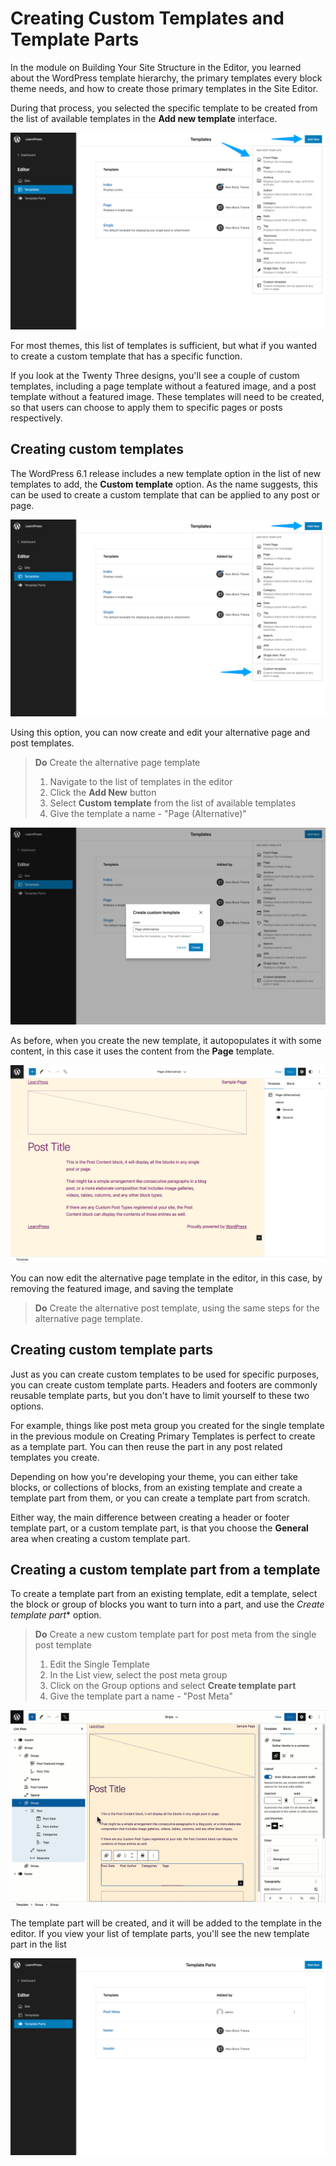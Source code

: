 # Creating Custom Templates and Template Parts

In the module on Building Your Site Structure in the Editor, you learned about the WordPress template hierarchy, the primary templates every block theme needs, and how to create those primary templates in the Site Editor.

During that process, you selected the specific template to be created from the list of available templates in the **Add new template** interface.

![Adding a new template](/images/module-04/lesson-01/add-new-template.png)

For most themes, this list of templates is sufficient, but what if you wanted to create a custom template that has a specific function. 

If you look at the Twenty Three designs, you'll see a couple of custom templates, including a page template without a featured image, and a post template without a featured image. These templates will need to be created, so that users can choose to apply them to specific pages or posts respectively. 

## Creating custom templates

The WordPress 6.1 release includes a new template option in the list of new templates to add, the **Custom template** option. As the name suggests, this can be used to create a custom template that can be applied to any post or page.

![Adding a new template](/images/module-04/lesson-01/add-new-custom-template.png)

Using this option, you can now create and edit your alternative page and post templates.

> **Do** Create the alternative page template
> 1. Navigate to the list of templates in the editor
> 2. Click the **Add New** button
> 3. Select **Custom template** from the list of available templates
> 4. Give the template a name - "Page (Alternative)"

![Adding a new template](/images/module-04/lesson-01/add-new-custom-page-template.png)

As before, when you create the new template, it autopopulates it with some content, in this case it uses the content from the **Page** template.

![Adding a new template](/images/module-04/lesson-01/added-new-custom-page-template.png)

You can now edit the alternative page template in the editor, in this case, by removing the featured image, and saving the template

> **Do** Create the alternative post template, using the same steps for the alternative page template.

## Creating custom template parts

Just as you can create custom templates to be used for specific purposes, you can create custom template parts. Headers and footers are commonly reusable template parts, but you don't have to limit yourself to these two options.

For example, things like post meta group you created for the single template in the previous module on Creating Primary Templates is perfect to create as a template part. You can then reuse the part in any post related templates you create.

Depending on how you're developing your theme, you can either take blocks, or collections of blocks, from an existing template and create a template part from them, or you can create a template part from scratch.

Either way, the main difference between creating a header or footer template part, or a custom template part, is that you choose the **General** area when creating a custom template part.

## Creating a custom template part from a template

To create a template part from an existing template, edit a template, select the block or group of blocks you want to turn into a part, and use the *Create template part** option.

> **Do** Create a new custom template part for post meta from the single post template
> 1. Edit the Single Template
> 2. In the List view, select the post meta group
> 3. Click on the Group options and select **Create template part**
> 4. Give the template part a name - "Post Meta"

![Adding a new template part](/images/module-04/lesson-01/create-template-part.gif)

The template part will be created, and it will be added to the template in the editor. If you view your list of template parts, you'll see the new template part in the list

![Template part list](/images/module-04/lesson-01/template-part-list.png)

